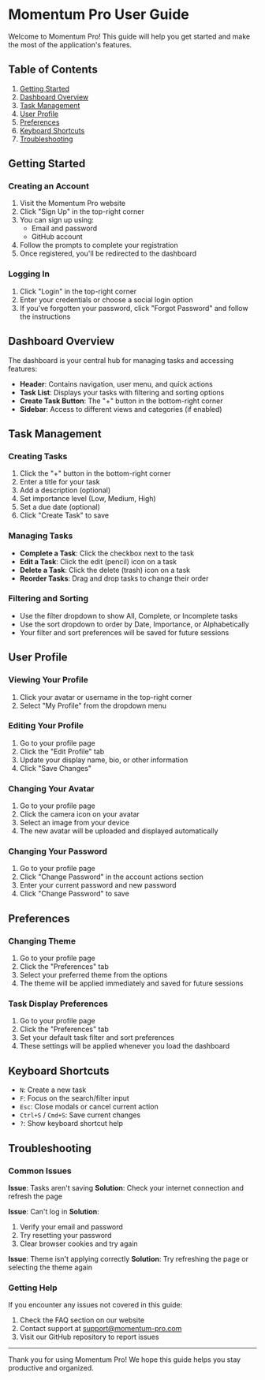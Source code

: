 # Momentum Pro User Guide

Welcome to Momentum Pro! This guide will help you get started and make the most of the application's features.

## Table of Contents

1. [Getting Started](#getting-started)
2. [Dashboard Overview](#dashboard-overview)
3. [Task Management](#task-management)
4. [User Profile](#user-profile)
5. [Preferences](#preferences)
6. [Keyboard Shortcuts](#keyboard-shortcuts)
7. [Troubleshooting](#troubleshooting)

## Getting Started

### Creating an Account

1. Visit the Momentum Pro website
2. Click "Sign Up" in the top-right corner
3. You can sign up using:
   - Email and password
   - GitHub account
4. Follow the prompts to complete your registration
5. Once registered, you'll be redirected to the dashboard

### Logging In

1. Click "Login" in the top-right corner
2. Enter your credentials or choose a social login option
3. If you've forgotten your password, click "Forgot Password" and follow the instructions

## Dashboard Overview

The dashboard is your central hub for managing tasks and accessing features:

- **Header**: Contains navigation, user menu, and quick actions
- **Task List**: Displays your tasks with filtering and sorting options
- **Create Task Button**: The "+" button in the bottom-right corner
- **Sidebar**: Access to different views and categories (if enabled)

## Task Management

### Creating Tasks

1. Click the "+" button in the bottom-right corner
2. Enter a title for your task
3. Add a description (optional)
4. Set importance level (Low, Medium, High)
5. Set a due date (optional)
6. Click "Create Task" to save

### Managing Tasks

- **Complete a Task**: Click the checkbox next to the task
- **Edit a Task**: Click the edit (pencil) icon on a task
- **Delete a Task**: Click the delete (trash) icon on a task
- **Reorder Tasks**: Drag and drop tasks to change their order

### Filtering and Sorting

- Use the filter dropdown to show All, Complete, or Incomplete tasks
- Use the sort dropdown to order by Date, Importance, or Alphabetically
- Your filter and sort preferences will be saved for future sessions

## User Profile

### Viewing Your Profile

1. Click your avatar or username in the top-right corner
2. Select "My Profile" from the dropdown menu

### Editing Your Profile

1. Go to your profile page
2. Click the "Edit Profile" tab
3. Update your display name, bio, or other information
4. Click "Save Changes"

### Changing Your Avatar

1. Go to your profile page
2. Click the camera icon on your avatar
3. Select an image from your device
4. The new avatar will be uploaded and displayed automatically

### Changing Your Password

1. Go to your profile page
2. Click "Change Password" in the account actions section
3. Enter your current password and new password
4. Click "Change Password" to save

## Preferences

### Changing Theme

1. Go to your profile page
2. Click the "Preferences" tab
3. Select your preferred theme from the options
4. The theme will be applied immediately and saved for future sessions

### Task Display Preferences

1. Go to your profile page
2. Click the "Preferences" tab
3. Set your default task filter and sort preferences
4. These settings will be applied whenever you load the dashboard

## Keyboard Shortcuts

- `N`: Create a new task
- `F`: Focus on the search/filter input
- `Esc`: Close modals or cancel current action
- `Ctrl+S` / `Cmd+S`: Save current changes
- `?`: Show keyboard shortcut help

## Troubleshooting

### Common Issues

**Issue**: Tasks aren't saving
**Solution**: Check your internet connection and refresh the page

**Issue**: Can't log in
**Solution**: 
1. Verify your email and password
2. Try resetting your password
3. Clear browser cookies and try again

**Issue**: Theme isn't applying correctly
**Solution**: Try refreshing the page or selecting the theme again

### Getting Help

If you encounter any issues not covered in this guide:

1. Check the FAQ section on our website
2. Contact support at support@momentum-pro.com
3. Visit our GitHub repository to report issues

---

Thank you for using Momentum Pro! We hope this guide helps you stay productive and organized.